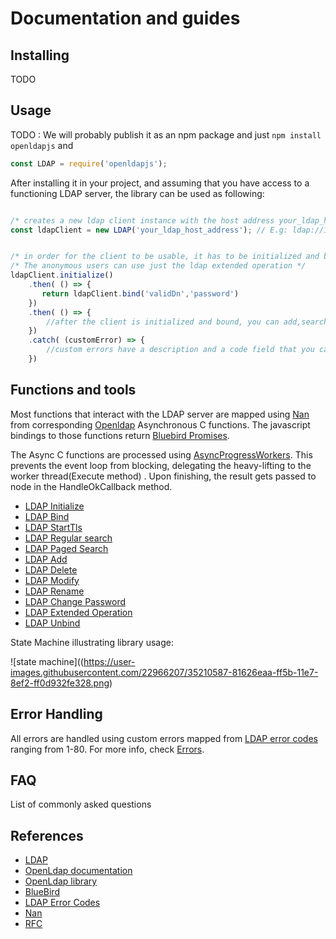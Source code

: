 # Documentation and guides

## Installing 

 TODO

## Usage

TODO : We will probably publish it as an npm package and just `npm install openldapjs`  and  
```javascript
const LDAP = require('openldapjs');
```
After installing it in your project, and assuming that you have access to a functioning LDAP server, the library can be used as following:

```javascript

/* creates a new ldap client instance with the host address your_ldap_host_address */
const ldapClient = new LDAP('your_ldap_host_address'); // E.g: ldap://192.168.0.1:389 or ldaps://example.com


/* in order for the client to be usable, it has to be initialized and bound with a user DN and a password */
/* The anonymous users can use just the ldap extended operation */
ldapClient.initialize()
    .then( () => {
       return ldapClient.bind('validDn','password')
    })
    .then( () => {
        //after the client is initialized and bound, you can add,search,etc.
    })
    .catch( (customError) => {
        //custom errors have a description and a code field that you can inspect
    })

```


## Functions and  tools

Most functions that interact with the LDAP server are mapped using [Nan](https://github.com/nodejs/nan) from corresponding [Openldap](https://github.com/openldap/openldap) Asynchronous C functions. The javascript bindings to those functions return [Bluebird Promises](https://github.com/petkaantonov/bluebird).

The Async C functions are processed using [AsyncProgressWorkers](https://github.com/nodejs/nan/blob/master/doc/asyncworker.md). This prevents the event loop from blocking, delegating the heavy-lifting to the worker thread(Execute method) . Upon finishing, the result gets passed to node in the HandleOkCallback method.


* [LDAP Initialize ](./ldap_functions/initialize.MD)
* [LDAP Bind](./ldap_functions/bind.MD)
* [LDAP StartTls](./ldap_functions/startTls.MD)
* [LDAP Regular search](./ldap_functions/search.MD)
* [LDAP Paged Search](./ldap_functions/pagedSearch.MD)
* [LDAP Add](./ldap_functions/add.MD)
* [LDAP Delete](./ldap_functions/delete.MD)
* [LDAP Modify](./ldap_functions/modify.MD)
* [LDAP Rename](./ldap_functions/rename.MD)
* [LDAP Change Password](./ldap_functions/changePassword.MD)
* [LDAP Extended Operation](./ldap_functions/extendedOperation.MD)
* [LDAP Unbind](./ldap_functions/unbind.MD)

State Machine illustrating library usage:

![state machine]((https://user-images.githubusercontent.com/22966207/35210587-81626eaa-ff5b-11e7-8ef2-ff0d932fe328.png)

## Error Handling

 All errors are handled using custom errors mapped from [LDAP error codes](http://wiki.servicenow.com/index.php?title=LDAP_Error_Codes#gsc.tab=0) ranging from 1-80. For more info, check [Errors](./errors.MD).



## FAQ

List of commonly asked questions


## References 

* [LDAP](https://www.ldap.com/getting-started-with-ldap)
* [OpenLdap documentation](https://www.openldap.org/doc)
* [OpenLdap library](https://github.com/openldap/openldap)
* [BlueBird](https://github.com/petkaantonov/bluebird)
* [LDAP Error Codes](http://wiki.servicenow.com/index.php?title=LDAP_Error_Codes#gsc.tab=0)
* [Nan](https://github.com/nodejs/nan)
* [RFC](https://tools.ietf.org/html/rfc4510)


